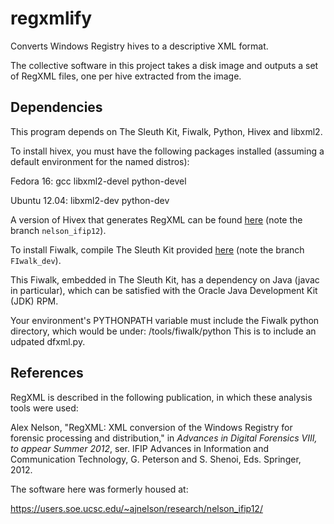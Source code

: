 # regxmlify

Converts Windows Registry hives to a descriptive XML format.

The collective software in this project takes a disk image and outputs a set of RegXML files, one per hive extracted from the image.

## Dependencies

This program depends on The Sleuth Kit, Fiwalk, Python, Hivex and libxml2.

To install hivex, you must have the following packages installed (assuming a default environment for the named distros):

Fedora 16: gcc libxml2-devel python-devel

Ubuntu 12.04: libxml2-dev python-dev

A version of Hivex that generates RegXML can be found [here](https://github.com/ajnelson/hivex/tree/nelson_ifip12) (note the branch `nelson_ifip12`).

To install Fiwalk, compile The Sleuth Kit provided [here](https://github.com/kfairbanks/sleuthkit/tree/FIwalk_dev) (note the branch `FIwalk_dev`).

This Fiwalk, embedded in The Sleuth Kit, has a dependency on Java (javac in particular), which can be satisfied with the Oracle Java Development Kit (JDK) RPM.

Your environment's PYTHONPATH variable must include the Fiwalk python directory, which would be under:
    <sleuthkit directory>/tools/fiwalk/python
This is to include an udpated dfxml.py.

## References

RegXML is described in the following publication, in which these analysis tools were used:

Alex Nelson, "RegXML: XML conversion of the Windows Registry for forensic processing and distribution," in _Advances in Digital Forensics VIII, to appear Summer 2012_, ser. IFIP Advances in Information and Communication Technology, G. Peterson and S. Shenoi, Eds. Springer, 2012.

The software here was formerly housed at:

https://users.soe.ucsc.edu/~ajnelson/research/nelson_ifip12/

